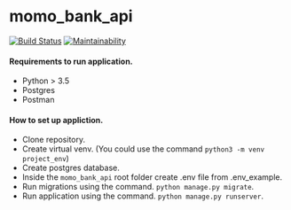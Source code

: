 # momo_bank_api
[![Build Status](https://travis-ci.org/tech-cent/momo_bank_api.svg?branch=dev)](https://travis-ci.org/tech-cent/momo_bank_api)
[![Maintainability](https://api.codeclimate.com/v1/badges/c268c405bdc2dd61a4be/maintainability)](https://codeclimate.com/github/tech-cent/momo_bank_api/maintainability)

#### Requirements to run application.
- Python > 3.5
- Postgres
- Postman

#### How to set up appliction.
- Clone repository.
- Create virtual venv. (You could use the command `python3 -m venv project_env`)
- Create postgres database.
- Inside the `momo_bank_api` root folder create .env file from .env_example.
- Run migrations using the command. `python manage.py migrate`.
- Run application using the command. `python manage.py runserver`.